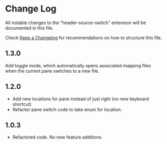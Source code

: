 # Change Log

All notable changes to the "header-source-switch" extension will be documented in this file.

Check [Keep a Changelog](http://keepachangelog.com/) for recommendations on how to structure this file.

## 1.3.0

Add toggle mode, which automatically opens associated mapping files when the current pane switches to a new file.

## 1.2.0

- Add new locations for pane instead of just right (no new keyboard shortcut)
- Refactor pane switch code to take enum for location.

## 1.0.3

- Refactored code. No new feature additions.